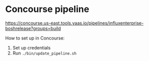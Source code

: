 # Concourse pipeline

https://concourse.us-east.tools.yaas.io/pipelines/influxenterprise-boshrelease?groups=build


How to set up in Concourse:

1. Set up credentials
2. Run ```./bin/update_pipeline.sh```
